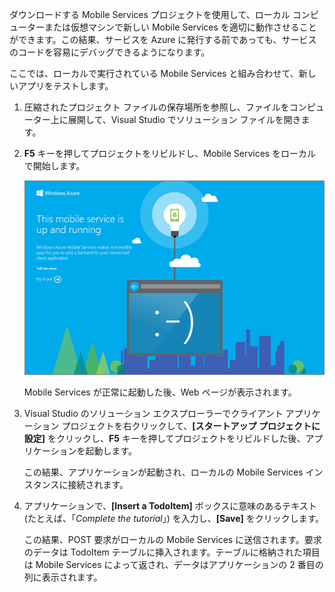 
ダウンロードする Mobile Services プロジェクトを使用して、ローカル コンピューターまたは仮想マシンで新しい Mobile Services を適切に動作させることができます。この結果、サービスを Azure に発行する前であっても、サービスのコードを容易にデバッグできるようになります。

ここでは、ローカルで実行されている Mobile Services と組み合わせて、新しいアプリをテストします。

1. 圧縮されたプロジェクト ファイルの保存場所を参照し、ファイルをコンピューター上に展開して、Visual Studio でソリューション ファイルを開きます。

2. **F5** キーを押してプロジェクトをリビルドし、Mobile Services をローカルで開始します。

	![](./media/mobile-services-dotnet-backend-test-local-service-dotnet/mobile-service-startup.png)

	Mobile Services が正常に起動した後、Web ページが表示されます。

3. Visual Studio のソリューション エクスプローラーでクライアント アプリケーション プロジェクトを右クリックして、**[スタートアップ プロジェクトに設定]** をクリックし、**F5** キーを押してプロジェクトをリビルドした後、アプリケーションを起動します。

	この結果、アプリケーションが起動され、ローカルの Mobile Services インスタンスに接続されます。	

4. アプリケーションで、**[Insert a TodoItem]** ボックスに意味のあるテキスト (たとえば、「_Complete the tutorial_」) を入力し、**[Save]** をクリックします。

	この結果、POST 要求がローカルの Mobile Services に送信されます。要求のデータは TodoItem テーブルに挿入されます。テーブルに格納された項目は Mobile Services によって返され、データはアプリケーションの 2 番目の列に表示されます。
<!--HONumber=52--> 

